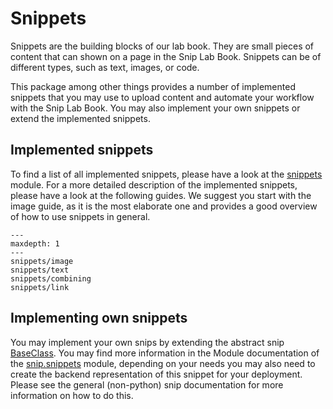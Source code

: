 # Snippets

Snippets are the building blocks of our lab book. They are small pieces of content that can shown on a page in the Snip Lab Book. Snippets can be of different types, such as text, images, or code.

This package among other things provides a number of implemented snippets that you may use to upload content and automate your workflow with the Snip Lab Book. You may also implement your own snippets or extend the implemented snippets.


## Implemented snippets

To find a list of all implemented snippets, please have a look at the [snippets](snip.snippets) module. 
For a more detailed description of the implemented snippets, please have a look at the following guides. We suggest you start with the image guide, as it is the most elaborate one and provides a good overview of how to use snippets in general.


```{toctree}
---
maxdepth: 1
---
snippets/image
snippets/text
snippets/combining
snippets/link
```


## Implementing own snippets

You may implement your own snips by extending the abstract snip [BaseClass](snip.snippets.base.BaseSnip). You may find more information in the Module documentation of the [snip.snippets](snip.snippets) module, depending on your needs you may also need to create the backend representation of this snippet for your deployment. Please see the general (non-python) snip documentation for more information on how to do this.
